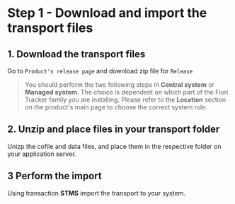 # Step 1 - Download and import the transport files

## 1. Download the transport files
Go to `Product's release page` and download zip file for `Release`

> You should perform the two following steps in **Central system** or **Managed system**. The choice is dependent on which part of the Fiori Tracker family you are installing. Please refer to the **Location** section on the product's main page to choose the correct system role.

## 2. Unzip and place files in your transport folder
Unizp the cofile and data files, and place them in the respective folder on your application server.

## 3 Perform the import
Using transaction **STMS** import the transport to your system.


